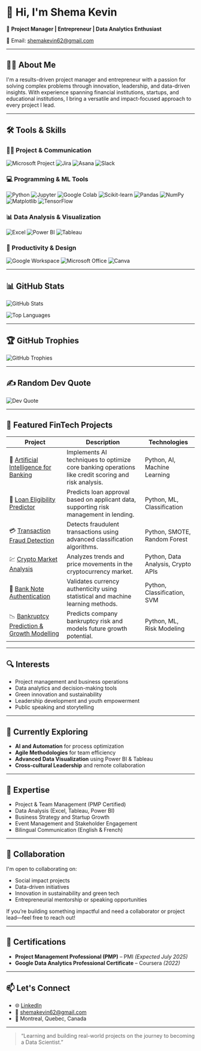 # 👋 Hi, I'm Shema Kevin

🎯 **Project Manager | Entrepreneur | Data Analytics Enthusiast**

📧 Email: [shemakevin62@gmail.com  ](mailto:shemakevin62@gmail.com)

---

## 🧑‍💼 About Me

I'm a results-driven project manager and entrepreneur with a passion for solving complex problems through innovation, leadership, and data-driven insights. With experience spanning financial institutions, startups, and educational institutions, I bring a versatile and impact-focused approach to every project I lead.

---

## 🛠 Tools & Skills

### 👨‍💻 Project & Communication  
![Microsoft Project](https://img.shields.io/badge/Microsoft_Project-0078D7?style=for-the-badge&logo=microsoft&logoColor=white)
![Jira](https://img.shields.io/badge/Jira-0052CC?style=for-the-badge&logo=jira&logoColor=white)
![Asana](https://img.shields.io/badge/Asana-F06A6A?style=for-the-badge&logo=asana&logoColor=white)
![Slack](https://img.shields.io/badge/Slack-4A154B?style=for-the-badge&logo=slack&logoColor=white)

### 💻 Programming & ML Tools  
![Python](https://img.shields.io/badge/Python-3776AB?style=for-the-badge&logo=python&logoColor=white)
![Jupyter](https://img.shields.io/badge/Jupyter-F37626?style=for-the-badge&logo=jupyter&logoColor=white)
![Google Colab](https://img.shields.io/badge/Google_Colab-F9AB00?style=for-the-badge&logo=google-colab&logoColor=black)
![Scikit-learn](https://img.shields.io/badge/scikit_learn-F7931E?style=for-the-badge&logo=scikit-learn&logoColor=white)
![Pandas](https://img.shields.io/badge/Pandas-150458?style=for-the-badge&logo=pandas&logoColor=white)
![NumPy](https://img.shields.io/badge/NumPy-013243?style=for-the-badge&logo=numpy&logoColor=white)
![Matplotlib](https://img.shields.io/badge/Matplotlib-11557C?style=for-the-badge&logo=matplotlib&logoColor=white)
![TensorFlow](https://img.shields.io/badge/TensorFlow-FF6F00?style=for-the-badge&logo=tensorflow&logoColor=white)

### 📊 Data Analysis & Visualization  
![Excel](https://img.shields.io/badge/Microsoft_Excel-217346?style=for-the-badge&logo=microsoft-excel&logoColor=white)
![Power BI](https://img.shields.io/badge/Power_BI-F2C811?style=for-the-badge&logo=power-bi&logoColor=black)
![Tableau](https://img.shields.io/badge/Tableau-E97627?style=for-the-badge&logo=tableau&logoColor=white)

### 🧰 Productivity & Design  
![Google Workspace](https://img.shields.io/badge/Google_Workspace-4285F4?style=for-the-badge&logo=google&logoColor=white)
![Microsoft Office](https://img.shields.io/badge/Microsoft_Office-D83B01?style=for-the-badge&logo=microsoft-office&logoColor=white)
![Canva](https://img.shields.io/badge/Canva-00C4CC?style=for-the-badge&logo=canva&logoColor=white)

---

## 📊 GitHub Stats

![GitHub Stats](https://github-readme-stats.vercel.app/api?username=ShemaKevin62&theme=nightowl&show_icons=true&hide_border=false&count_private=true)

![Top Languages](https://github-readme-stats.vercel.app/api/top-langs/?username=ShemaKevin62&theme=nightowl&show_icons=true&hide_border=false&layout=compact)

---

## 🏆 GitHub Trophies

![GitHub Trophies](https://github-profile-trophy.vercel.app/?username=ShemaKevin62&theme=radical&no-frame=false&no-bg=false&margin-w=4)

---

## ✍️ Random Dev Quote

![Dev Quote](https://quotes-github-readme.vercel.app/api?type=horizontal&theme=radical)

---

## 📌 Featured FinTech Projects

| Project | Description | Technologies |
|--------|-------------|--------------|
| 🧠 [Artificial Intelligence for Banking](https://github.com/ShemaKevin62/Artificial-Intelligence-For-Banking) | Implements AI techniques to optimize core banking operations like credit scoring and risk analysis. | Python, AI, Machine Learning |
| 🏦 [Loan Eligibility Predictor](https://github.com/ShemaKevin62/Loan-Eligibility-Predictor) | Predicts loan approval based on applicant data, supporting risk management in lending. | Python, ML, Classification |
| 💳 [Transaction Fraud Detection](https://github.com/ShemaKevin62/Transaction-Fraud-Detection) | Detects fraudulent transactions using advanced classification algorithms. | Python, SMOTE, Random Forest |
| 💹 [Crypto Market Analysis](https://github.com/ShemaKevin62/Finance-Cryptocurrency-Analysis) | Analyzes trends and price movements in the cryptocurrency market. | Python, Data Analysis, Crypto APIs |
| 🧾 [Bank Note Authentication](https://github.com/ShemaKevin62/Bank-Note-Authentication) | Validates currency authenticity using statistical and machine learning methods. | Python, Classification, SVM |
| 📉 [Bankruptcy Prediction & Growth Modelling](https://github.com/ShemaKevin62/Bankruptcy-Prediction-Growth-Modelling) | Predicts company bankruptcy risk and models future growth potential. | Python, ML, Risk Modeling |

---

## 🔍 Interests

- Project management and business operations  
- Data analytics and decision-making tools  
- Green innovation and sustainability  
- Leadership development and youth empowerment  
- Public speaking and storytelling

---

## 🚀 Currently Exploring

- **AI and Automation** for process optimization  
- **Agile Methodologies** for team efficiency  
- **Advanced Data Visualization** using Power BI & Tableau  
- **Cross-cultural Leadership** and remote collaboration  

---

## 💼 Expertise

- Project & Team Management (PMP Certified)  
- Data Analysis (Excel, Tableau, Power BI)  
- Business Strategy and Startup Growth  
- Event Management and Stakeholder Engagement  
- Bilingual Communication (English & French)  

---

## 🤝 Collaboration

I'm open to collaborating on:

- Social impact projects  
- Data-driven initiatives  
- Innovation in sustainability and green tech  
- Entrepreneurial mentorship or speaking opportunities  

If you’re building something impactful and need a collaborator or project lead—feel free to reach out!

---

## 📜 Certifications
- **Project Management Professional (PMP)** – PMI *(Expected July 2025)*  
- **Google Data Analytics Professional Certificate** – Coursera *(2022)*  

---

## 📫 Let's Connect

- 🌐 [LinkedIn](https://linkedin.com/in/shema-kevin)  
- 📧 shemakevin62@gmail.com  
- 📍 Montreal, Quebec, Canada  

---

> “Learning and building real-world projects on the journey to becoming a Data Scientist.”
